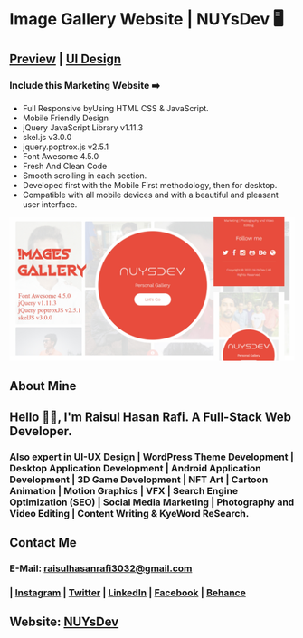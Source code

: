 # Image Gallery Website | NUYsDev 🖥️
## [Preview](https://rhr3032.github.io/nuysgallery/) | [UI Design](#)


### Include this Marketing Website ➡️

- Full Responsive byUsing HTML CSS & JavaScript.
- Mobile Friendly Design
- jQuery JavaScript Library v1.11.3
- skel.js v3.0.0
- jquery.poptrox.js v2.5.1 
- Font Awesome 4.5.0
- Fresh And Clean Code
- Smooth scrolling in each section.
- Developed first with the Mobile First methodology, then for desktop.
- Compatible with all mobile devices and with a beautiful and pleasant user interface.


![preview img](images/tumb.jpg)

## About Mine
## Hello 👋🏻, I'm Raisul Hasan Rafi. A Full-Stack Web Developer. 
### Also expert in UI-UX Design | WordPress Theme Development | Desktop Application Development | Android Application Development | 3D Game Development | NFT Art | Cartoon Animation | Motion Graphics | VFX | Search Engine Optimization (SEO) | Social Media Marketing | Photography and Video Editing | Content Writing & KyeWord ReSearch.

## Contact Me
### E-Mail: raisulhasanrafi3032@gmail.com
### | [Instagram](https://instagram.com/rhr_raisulrafi) | [Twitter](https://twitter.com/rhr_raisulrafi) | [LinkedIn](https://linkedin.com/in/rhr3032) | [Facebook](https://facebook.com/rhr.raisulrafi) | [Behance](https://behance.net/rhr3032) 
##
## Website: [NUYsDev](https://nuysdev.netlify.app/)
